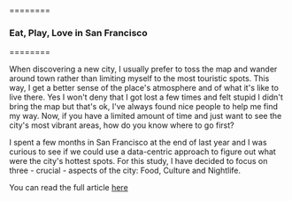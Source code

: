 ========
### Eat, Play, Love in San Francisco
========

When discovering a new city, I usually prefer to toss the map and wander around town rather than limiting myself to the most touristic spots. This way, I get a better sense of the place's atmosphere and of what it's like to live there. Yes I won't deny that I got lost a few times and felt stupid I didn't bring the map but that's ok, I've always found nice people to help me find my way. Now, if you have a limited amount of time and just want to see the city's most vibrant areas, how do you know where to go first? 

I spent a few months in San Francisco at the end of last year and I was curious to see if we could use a data-centric approach to figure out what were the city's hottest spots. For this study, I have decided to focus on three - crucial - aspects of the city: Food, Culture and Nightlife.  

You can read the full article [here](http://www.mickaellegal.com/blog/2014/2/22/eat-play-love-in-san-francisco)
